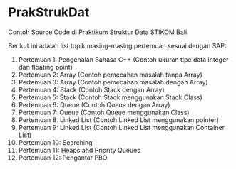 # PrakStrukDat
Contoh Source Code di Praktikum Struktur Data STIKOM Bali

Berikut ini adalah list topik masing-masing pertemuan sesuai dengan SAP:
1. Pertemuan 1: Pengenalan Bahasa C++ (Contoh ukuran tipe data integer dan floating point)
2. Pertemuan 2: Array (Contoh pemecahan masalah tanpa Array)
3. Pertemuan 3: Array (Contoh pemecahan masalah dengan Array)
4. Pertemuan 4: Stack (Contoh Stack dengan Array)
5. Pertemuan 5: Stack (Contoh Stack menggunakan Stack Class)
6. Pertemuan 6: Queue (Contoh Queue dengan Array)
7. Pertemuan 7: Queue (Contoh Queue menggunakan Class)
8. Pertemuan 8: Linked List (Contoh Linked List menggunakan pointer)
9. Pertemuan 9: Linked List (Contoh Linked List menggunakan Container List)
10. Pertemuan 10: Searching
11. Pertemuan 11: Heaps and Priority Queues
12. Pertemuan 12: Pengantar PBO
